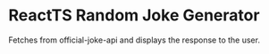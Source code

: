 # ReactTS Random Joke Generator

Fetches from official-joke-api and displays the response to the user.